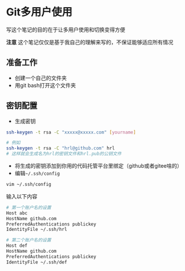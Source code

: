 # Git多用户使用

写这个笔记的目的在于让多用户使用和切换变得方便

**注意**
这个笔记仅仅是基于我自己的理解来写的，不保证能够适应所有情况

## 准备工作

* 创建一个自己的文件夹
* 用git bash打开这个文件夹
  
## 密钥配置

* 生成密钥
```bash
ssh-keygen -t rsa -C "xxxxx@xxxxx.com" [yourname]

# 例如
ssh-keygen -t rsa -C "hrl@github.com" hrl
# 这样就会生成名为hrl的密钥文件和hrl.pub的公钥文件
```
* 将生成的密钥添加到你用的代码托管平台里绑定（github或者gitee啥的）
* 编辑`~/.ssh/config`
```bash
vim ~/.ssh/config
```
输入以下内容
```bash
# 第一个账户名的设置
Host abc
HostName github.com
PreferredAuthentications publickey
IdentityFile ~/.ssh/hrl

# 第二个账户名的设置
Host def
HostName github.com
PreferredAuthentications publickey
IdentityFile ~/.ssh/def
```


